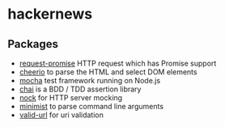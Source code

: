# hackernews
## Packages
- [request-promise](https://www.npmjs.com/package/request-promise) HTTP request which has Promise support
- [cheerio](https://www.npmjs.com/package/cheerio) to parse the HTML and select DOM elements 
- [mocha](https://mochajs.org/) test framework running on Node.js
- [chai](https://www.chaijs.com/) is a BDD / TDD assertion library
- [nock](https://www.npmjs.com/package/nock) for HTTP server mocking
- [minimist](https://www.npmjs.com/package/minimist) to parse command line arguments
- [valid-url](https://www.npmjs.com/package/valid-url) for uri validation


 
